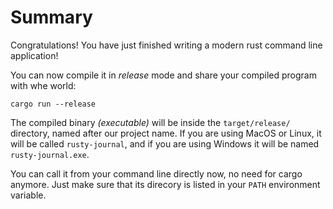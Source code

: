 # Summary

Congratulations! You have just finished writing a modern rust command line application!

You can now compile it in *release* mode and share your compiled program with whe world:

```
cargo run --release
```

The compiled binary *(executable)* will be inside the `target/release/` directory, named after our
project name. If you are using MacOS or Linux, it will be called `rusty-journal`, and if you are
using Windows it will be named `rusty-journal.exe`.

You can call it from your command line directly now, no need for cargo anymore. Just make sure that
its direcory is listed in your `PATH` environment variable.
